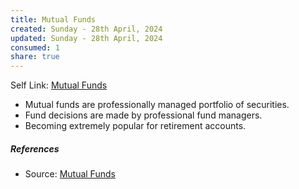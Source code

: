 ```yaml
---
title: Mutual Funds
created: Sunday - 28th April, 2024
updated: Sunday - 28th April, 2024
consumed: 1
share: true
---
```


Self Link: [Mutual Funds](Mutual%20Funds.md)

* Mutual funds are professionally managed portfolio of securities.
* Fund decisions are made by professional fund managers.
* Becoming extremely popular for retirement accounts.

##### References

* Source: [Mutual Funds](https://learn.robinhood.com/articles/36iy7fNCsiJnMBt8M15nKz/what-is-a-mutual-fund/)
